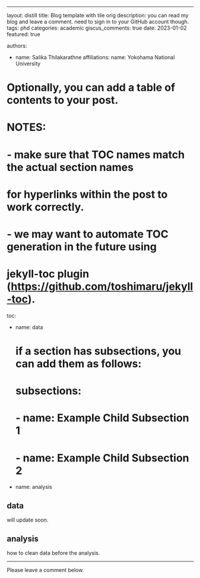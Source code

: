 ---
layout: distill
title: Blog template with tile orig
description: you can read my blog and leave a comment. need to sign in to your GitHub account though.
tags: phd 
categories: academic
giscus_comments: true
date: 2023-01-02
featured: true

authors:
  - name: Salika Thilakarathne
    affiliations:
      name: Yokohama National University

# Optionally, you can add a table of contents to your post.
# NOTES:
#   - make sure that TOC names match the actual section names
#     for hyperlinks within the post to work correctly.
#   - we may want to automate TOC generation in the future using
#     jekyll-toc plugin (https://github.com/toshimaru/jekyll-toc).
toc:
  - name: data
    # if a section has subsections, you can add them as follows:
    # subsections:
    #   - name: Example Child Subsection 1
    #   - name: Example Child Subsection 2
  - name: analysis
  




## data

will update soon.



## analysis

how to clean data before the analysis. 

***
Please leave a comment below.
